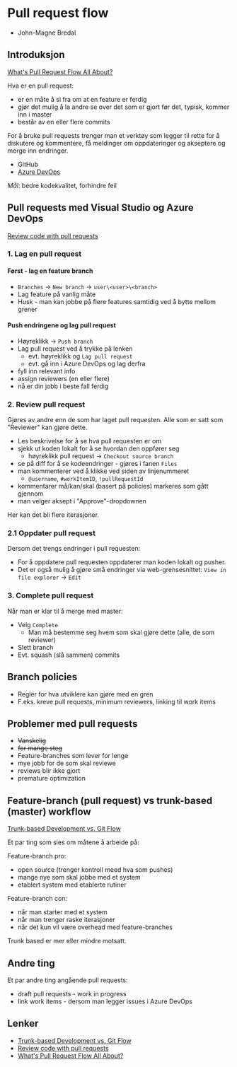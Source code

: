# Pull request flow

- John-Magne Bredal

## Introduksjon

[What's Pull Request Flow All About?]

Hva er en pull request:

- er en måte å si fra om at en feature er ferdig
- gjør det mulig å la andre se over det som er gjort før det, typisk, kommer inn i master
- består av en eller flere commits

For å bruke pull requests trenger man et verktøy som legger til rette for å diskutere og kommentere, få meldinger om oppdateringer og akseptere og merge inn endringer.

- GitHub
- [Azure DevOps](https://hemit.visualstudio.com/MRS4/)

_Mål_: bedre kodekvalitet, forhindre feil

## Pull requests med Visual Studio og Azure DevOps

[Review code with pull requests]

### 1. Lag en pull request

#### Først - lag en feature branch

- `Branches` -> `New branch` -> `user\<user>\<branch>`
- Lag feature på vanlig måte
- Husk - man kan jobbe på flere features samtidig ved å bytte mellom grener

#### Push endringene og lag pull request

- Høyreklikk -> `Push branch`
- Lag pull request ved å trykke på lenken
  - evt. høyreklikk og `Lag pull request`
  - evt. gå inn i Azure DevOps og lag derfra
- fyll inn relevant info
- assign reviewers (en eller flere)
- nå er din jobb i beste fall ferdig

### 2. Review pull request

Gjøres av andre enn de som har laget pull requesten. Alle som er satt som "Reviewer" kan gjøre dette.

- Les beskrivelse for å se hva pull requesten er om
- sjekk ut koden lokalt for å se hvordan den oppfører seg
  - høyreklikk pull request -> `Checkout source branch`
- se på diff for å se kodeendringer - gjøres i fanen `Files`
- man kommenterer ved å klikke ved siden av linjenummeret
  - `@username`, `#workItemID`, `!pullRequestId`
- kommentarer må/kan/skal (basert på policies) markeres som gått gjennom
- man velger aksept i "Approve"-dropdownen

Her kan det bli flere iterasjoner.

### 2.1 Oppdater pull request

Dersom det trengs endringer i pull requesten:

- For å oppdatere pull requesten oppdaterer man koden lokalt og pusher.
- Det er også mulig å gjøre små endringer via web-grensesnittet: `View in file explorer` -> `Edit`

### 3. Complete pull request

Når man er klar til å merge med master:

- Velg `Complete`
  - Man må bestemme seg hvem som skal gjøre dette (alle, de som reviewer)
- Slett branch
- Evt. squash (slå sammen) commits

## Branch policies

- Regler for hva utviklere kan gjøre med en gren
- F.eks. kreve pull requests, minimum reviewers, linking til work items

## Problemer med pull requests

- ~~Vanskelig~~
- ~~for mange steg~~
- Feature-branches som lever for lenge
- mye jobb for de som skal reviewe
- reviews blir ikke gjort
- premature optimization

## Feature-branch (pull request) vs trunk-based (master) workflow

[Trunk-based Development vs. Git Flow]

Et par ting som sies om måtene å arbeide på:

Feature-branch pro:

- open source (trenger kontroll meed hva som pushes)
- mange nye som skal jobbe med et system
- etablert system med etablerte rutiner

Feature-branch con:

- når man starter med et system
- når man trenger raske iterasjoner
- når det kun vil være overhead med feature-branches

Trunk based er mer eller mindre motsatt.

## Andre ting

Et par andre ting angående pull requests:

- draft pull requests - work in progress
- link work items - dersom man legger issues i Azure DevOps

## Lenker

- [Trunk-based Development vs. Git Flow]
- [Review code with pull requests]
- [What's Pull Request Flow All About?]

[Trunk-based Development vs. Git Flow]: https://codeburst.io/trunk-based-development-vs-git-flow-a0212a6cae64
[Review code with pull requests]: https://docs.microsoft.com/en-us/azure/devops/repos/git/pull-requests?view=azure-devops&tabs=new-nav
[What's Pull Request Flow All About?]: https://www.netguru.com/blog/pull-request-flow-pm-perspective#